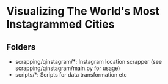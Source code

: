 # Visualizing The World's Most Instagrammed Cities

## Folders
- scrapping/qinstagram/*: Instagram location scrapper (see scrapping/qinstagram/main.py for usage)
- scripts/*: Scripts for data transformation etc